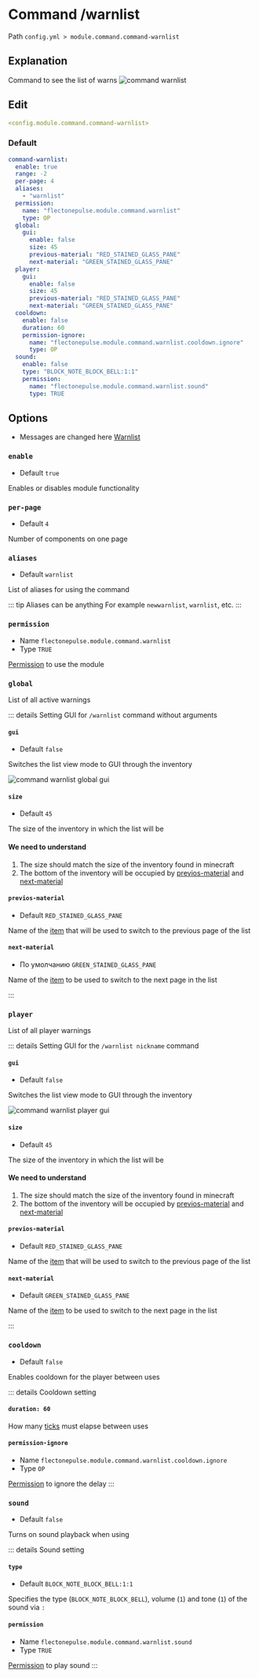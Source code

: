 # Command /warnlist
Path `config.yml > module.command.command-warnlist`

## Explanation
Command to see the list of warns
![command warnlist](/commandwarnlist.png)

## Edit
```yaml
<config.module.command.command-warnlist>
```

### Default
```yaml
command-warnlist:
  enable: true
  range: -2
  per-page: 4
  aliases:
    - "warnlist"
  permission:
    name: "flectonepulse.module.command.warnlist"
    type: OP
  global:
    gui:
      enable: false
      size: 45
      previous-material: "RED_STAINED_GLASS_PANE"
      next-material: "GREEN_STAINED_GLASS_PANE"
  player:
    gui:
      enable: false
      size: 45
      previous-material: "RED_STAINED_GLASS_PANE"
      next-material: "GREEN_STAINED_GLASS_PANE"
  cooldown:
    enable: false
    duration: 60
    permission-ignore:
      name: "flectonepulse.module.command.warnlist.cooldown.ignore"
      type: OP
  sound:
    enable: false
    type: "BLOCK_NOTE_BLOCK_BELL:1:1"
    permission:
      name: "flectonepulse.module.command.warnlist.sound"
      type: TRUE
```

## Options

- Messages are changed here [Warnlist](/en/messages/ru_ru/module/command/command-warnlist/)

### `enable`
- Default `true`

Enables or disables module functionality

### `per-page`
- Default `4`

Number of components on one page

### `aliases`
- Default `warnlist`

List of aliases for using the command

::: tip Aliases can be anything
For example `newwarnlist`, `warnlist`, etc.
:::

### `permission`
- Name `flectonepulse.module.command.warnlist`
- Type `TRUE`

[Permission](/en/config/module/#explanation) to use the module

### `global`

List of all active warnings

::: details Setting GUI for `/warnlist` command without arguments

#### `gui`
- Default `false`

Switches the list view mode to GUI through the inventory

![command warnlist global gui](/commandwarnlistglobalgui.png)

#### `size`
- Default `45`

The size of the inventory in which the list will be

#### We need to understand
1. The size should match the size of the inventory found in minecraft
2. The bottom of the inventory will be occupied by [previos-material](#previos-material) and [next-material](#next-material)

#### `previos-material`
- Default `RED_STAINED_GLASS_PANE`

Name of the [item](https://minecraft.wiki/w/Materials) that will be used to switch to the previous page of the list

#### `next-material`
- По умолчанию `GREEN_STAINED_GLASS_PANE`

Name of the [item](https://minecraft.wiki/w/Materials) to be used to switch to the next page in the list

:::

### `player`

List of all player warnings

::: details Setting GUI for the `/warnlist nickname` command

#### `gui`
- Default `false`

Switches the list view mode to GUI through the inventory

![command warnlist player gui](/commandwarnlistplayergui.png)

#### `size`
- Default `45`

The size of the inventory in which the list will be

#### We need to understand
1. The size should match the size of the inventory found in minecraft
2. The bottom of the inventory will be occupied by [previos-material](#previos-material) and [next-material](#next-material)

#### `previos-material`
- Default `RED_STAINED_GLASS_PANE`

Name of the [item](https://minecraft.wiki/w/Materials) that will be used to switch to the previous page of the list

#### `next-material`
- Default `GREEN_STAINED_GLASS_PANE`

Name of the [item](https://minecraft.wiki/w/Materials) to be used to switch to the next page in the list

:::

### `cooldown`
- Default `false`

Enables cooldown for the player between uses

::: details Cooldown setting
#### `duration: 60`

How many [ticks](https://minecraft.wiki/w/Tick) must elapse between uses

#### `permission-ignore`
- Name `flectonepulse.module.command.warnlist.cooldown.ignore`
- Type `OP`

[Permission](/en/config/module/#explanation) to ignore the delay
:::

### `sound`
- Default `false`

Turns on sound playback when using

::: details Sound setting
#### `type`
- Default `BLOCK_NOTE_BLOCK_BELL:1:1`

Specifies the type (`BLOCK_NOTE_BLOCK_BELL`), volume (`1`) and tone (`1`) of the sound via `:`

#### `permission`
- Name `flectonepulse.module.command.warnlist.sound`
- Type `TRUE`

[Permission](/en/config/module/#explanation) to play sound
:::